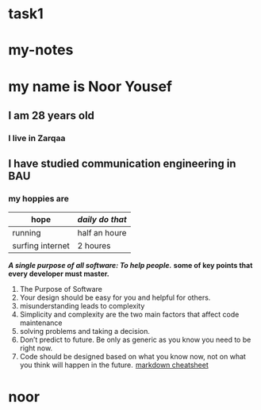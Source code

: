 # task1
# my-notes
# my name is Noor Yousef
## I am 28 years old 
### I live in Zarqaa
## I  have studied communication engineering in BAU
### my hoppies are
|hope | *daily do that*|
|------|------------|
|running | half an houre|
|surfing internet| 2 houres|


***A single purpose of all software: To help people.***
**some of key points that every developer must master.**
1. The Purpose of Software 
2. Your design should be easy for you and helpful for others.
3. misunderstanding leads to complexity 
4. Simplicity and complexity are the two main factors that affect code maintenance
5. solving problems and taking a decision.
6. Don’t predict to future. Be only as generic as you know you need to be right now.
7. Code should be designed based on what you know now, not on what you think will happen in the future. 
 [markdown cheatsheet](https://www.freecodecamp.org/news/learn-the-fundamentals-of-a-good-developer-mindset-in-15-minutes-81321ab8a682/)
 # noor 